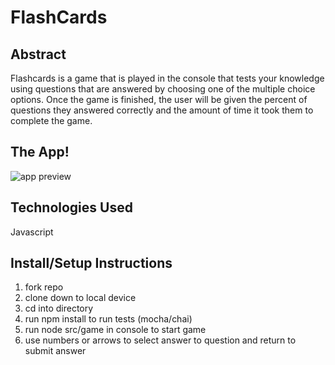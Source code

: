 # FlashCards 

## Abstract

Flashcards is a game that is played in the console that tests your knowledge using questions that are answered by choosing one of the multiple choice options. Once the game is finished, the user will be given the percent of questions they answered correctly and the amount of time it took them to complete the game. 

## The App!

![app preview](https://media.giphy.com/media/v1.Y2lkPTc5MGI3NjExMTc5ZWE0NTRkZTRkZTdkZjY1NzYxMDk2NWY5MWEzNmRiMWQ2MmVhNyZlcD12MV9pbnRlcm5hbF9naWZzX2dpZklkJmN0PWc/rlYYseRCjqlmteZh5C/giphy.gif)



## Technologies Used

Javascript

## Install/Setup Instructions

1. fork repo
2. clone down to local device
3. cd into directory
4. run npm install to run tests (mocha/chai)
5. run node src/game in console to start game
6. use numbers or arrows to select answer to question and return to submit answer
